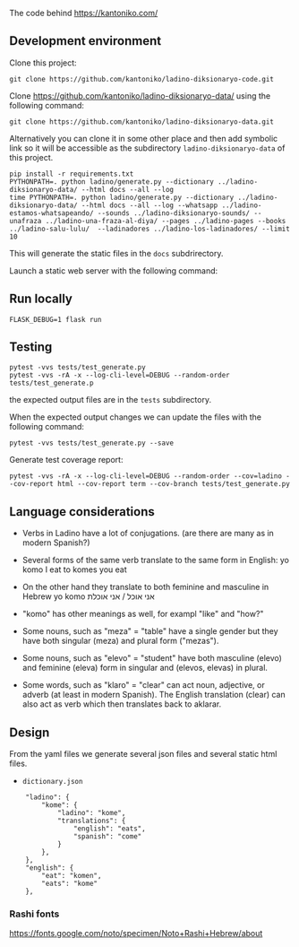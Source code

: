 The code behind https://kantoniko.com/


## Development environment

Clone this project:

```
git clone https://github.com/kantoniko/ladino-diksionaryo-code.git
```

Clone https://github.com/kantoniko/ladino-diksionaryo-data/ using the following command:

```
git clone https://github.com/kantoniko/ladino-diksionaryo-data.git
```

Alternatively you can clone it in some other place and then add symbolic link so it will be accessible as
the subdirectory `ladino-diksionaryo-data` of this project.


```
pip install -r requirements.txt
PYTHONPATH=. python ladino/generate.py --dictionary ../ladino-diksionaryo-data/ --html docs --all --log
time PYTHONPATH=. python ladino/generate.py --dictionary ../ladino-diksionaryo-data/ --html docs --all --log --whatsapp ../ladino-estamos-whatsapeando/ --sounds ../ladino-diksionaryo-sounds/ --unafraza ../ladino-una-fraza-al-diya/ --pages ../ladino-pages --books ../ladino-salu-lulu/  --ladinadores ../ladino-los-ladinadores/ --limit 10
```

This will generate the static files in the `docs` subdrirectory.

Launch a static web server with the following command:

## Run locally

```
FLASK_DEBUG=1 flask run
```

## Testing

```
pytest -vvs tests/test_generate.py
pytest -vvs -rA -x --log-cli-level=DEBUG --random-order tests/test_generate.p
```

the expected output files are in the `tests` subdirectory.

When the expected output changes we can update the files with the following command:

```
pytest -vvs tests/test_generate.py --save
```

Generate test coverage report:

```
pytest -vvs -rA -x --log-cli-level=DEBUG --random-order --cov=ladino --cov-report html --cov-report term --cov-branch tests/test_generate.py
```

## Language considerations

* Verbs in Ladino have a lot of conjugations. (are there are many as in modern Spanish?)

* Several forms of the same verb translate to the same form in English:
  yo komo     I eat
  to komes    you eat

* On the other hand they translate to both feminine and masculine in Hebrew
  yo komo     אני אוכל / אני אוכלת

* "komo" has other meanings as well, for exampl "like" and "how?"

* Some nouns, such as "meza" = "table" have a single gender but they have both singular (meza) and plural form ("mezas").
* Some nouns, such as "elevo" =  "student" have both masculine (elevo) and feminine (eleva) form in singular and (elevos, elevas) in plural.
* Some words, such as "klaro" = "clear" can act noun, adjective, or adverb (at least in modern Spanish).
  The English translation (clear) can also act as verb which then translates back to aklarar.

## Design

From the yaml files we generate several json files and several static html files.

* `dictionary.json`

```
    "ladino": {
        "kome": {
            "ladino": "kome",
            "translations": {
                "english": "eats",
                "spanish": "come"
            }
        },
    },
    "english": {
        "eat": "komen",
        "eats": "kome"
    },

```

### Rashi fonts

https://fonts.google.com/noto/specimen/Noto+Rashi+Hebrew/about

